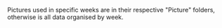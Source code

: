 Pictures used in specific weeks are in their respective "Picture" folders, otherwise is all data organised by week.
